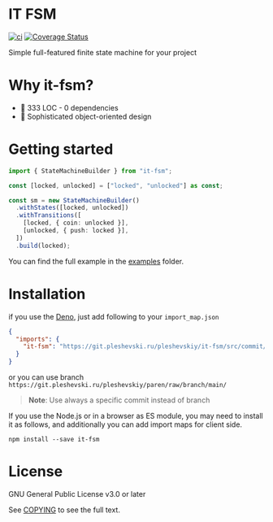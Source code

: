 # IT FSM

[![ci](https://github.com/icetemple/it-fsm/actions/workflows/ci.yml/badge.svg)](https://github.com/icetemple/it-fsm/actions/workflows/ci.yml)
[![Coverage Status](https://coveralls.io/repos/github/icetemple/it-fsm/badge.svg?branch=master)](https://coveralls.io/github/icetemple/it-fsm?branch=master)

Simple full-featured finite state machine for your project

# Why it-fsm?

- 🚯 333 LOC - 0 dependencies
- 🍒 Sophisticated object-oriented design

# Getting started

```ts
import { StateMachineBuilder } from "it-fsm";

const [locked, unlocked] = ["locked", "unlocked"] as const;

const sm = new StateMachineBuilder()
  .withStates([locked, unlocked])
  .withTransitions([
    [locked, { coin: unlocked }],
    [unlocked, { push: locked }],
  ])
  .build(locked);
```

You can find the full example in the [examples](./examples/) folder.

# Installation

if you use the [Deno](https://deno.land), just add following to your
`import_map.json`

```json
{
  "imports": {
    "it-fsm": "https://git.pleshevski.ru/pleshevskiy/it-fsm/src/commit/c182728810e9fabcb6bb2b3091bbeabf439bef2d/fsm.ts"
  }
}
```

or you can use branch
`https://git.pleshevski.ru/pleshevskiy/paren/raw/branch/main/`

> **Note**: Use always a specific commit instead of branch

If you use the Node.js or in a browser as ES module, you may need to install it
as follows, and additionally you can add import maps for client side.

`npm install --save it-fsm`

# License

GNU General Public License v3.0 or later

See [COPYING](./COPYING) to see the full text.

